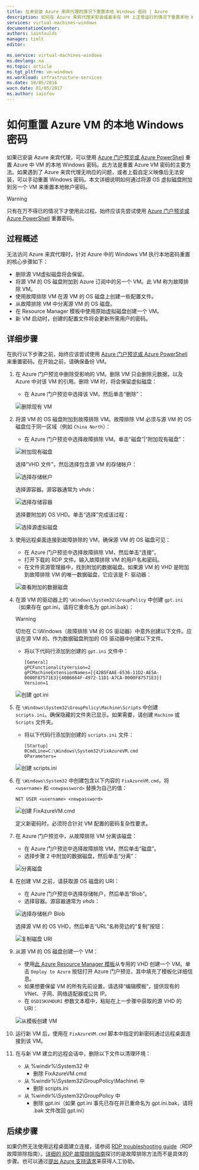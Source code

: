 ```yaml
---
title: 在未安装 Azure 来宾代理的情况下重置本地 Windows 密码 | Azure
description: 如何在 Azure 来宾代理未安装或者未在 VM 上正常运行的情况下重置本地 Windows 用户帐户密码
services: virtual-machines-windows
documentationCenter: 
authors: iainfoulds
manager: timlt
editor: 

ms.service: virtual-machines-windows
ms.devlang: na
ms.topic: article
ms.tgt_pltfrm: vm-windows
ms.workload: infrastructure-services
ms.date: 10/05/2016
wacn.date: 01/05/2017
ms.author: iainfou
---
```


# 如何重置 Azure VM 的本地 Windows 密码
如果已安装 Azure 来宾代理，可以使用 [Azure 门户预览或 Azure PowerShell](./virtual-machines-windows-reset-rdp.md) 重置 Azure 中 VM 的本地 Windows 密码。此方法是重置 Azure VM 密码的主要方法。如果遇到了 Azure 来宾代理无响应的问题，或者上载自定义映像后无法安装，可以手动重置 Windows 密码。本文详细说明如何通过将源 OS 虚拟磁盘附加到另一个 VM 来重置本地帐户密码。

> [!WARNING]
> 只有在万不得已的情况下才使用此过程。始终应该先尝试使用 [Azure 门户预览或 Azure PowerShell](./virtual-machines-windows-reset-rdp.md) 重置密码。

## 过程概述
无法访问 Azure 来宾代理时，针对 Azure 中的 Windows VM 执行本地密码重置的核心步骤如下：

- 删除源 VM虚拟磁盘将会保留。
- 将源 VM 的 OS 磁盘附加到 Azure 订阅中的另一个 VM。此 VM 称为故障排除 VM。
- 使用故障排除 VM 在源 VM 的 OS 磁盘上创建一些配置文件。
- 从故障排除 VM 中分离源 VM 的 OS 磁盘。
- 在 Resource Manager 模板中使用原始虚拟磁盘创建一个 VM。
- 新 VM 启动时，创建的配置文件将会更新所需用户的密码。

## 详细步骤
在执行以下步骤之前，始终应该尝试使用 [Azure 门户预览或 Azure PowerShell](./virtual-machines-windows-reset-rdp.md) 来重置密码。在开始之前，请确保备份 VM。

1. 在 Azure 门户预览中删除受影响的 VM。删除 VM 只会删除元数据，以及 Azure 中对该 VM 的引用。删除 VM 时，将会保留虚拟磁盘：

    - 在 Azure 门户预览中选择该 VM，然后单击“删除”：

    ![删除现有 VM](./media/virtual-machines-windows-reset-local-password-without-guest-agent/delete_vm.png)  

2. 将源 VM 的 OS 磁盘附加到故障排除 VM。故障排除 VM 必须与源 VM 的 OS 磁盘位于同一区域（例如 `China North`）：

    - 在 Azure 门户预览中选择故障排除 VM。单击“磁盘”|“附加现有磁盘”：

    ![附加现有磁盘](./media/virtual-machines-windows-reset-local-password-without-guest-agent/disks_attach_existing.png)  

    选择“VHD 文件”，然后选择包含源 VM 的存储帐户：

    ![选择存储帐户](./media/virtual-machines-windows-reset-local-password-without-guest-agent/disks_select_storageaccount.PNG)  

    选择源容器。源容器通常为 *vhds*：

    ![选择存储容器](./media/virtual-machines-windows-reset-local-password-without-guest-agent/disks_select_container.png)  

    选择要附加的 OS VHD。单击“选择”完成该过程：

    ![选择源虚拟磁盘](./media/virtual-machines-windows-reset-local-password-without-guest-agent/disks_select_source_vhd.png)  

3. 使用远程桌面连接到故障排除的 VM，确保源 VM 的 OS 磁盘可见：

    - 在 Azure 门户预览中选择故障排除 VM，然后单击“连接”。
    - 打开下载的 RDP 文件。输入故障排除 VM 的用户名和密码。
    - 在文件资源管理器中，找到附加的数据磁盘。如果源 VM 的 VHD 是附加到故障排除 VM 的唯一数据磁盘，它应该是 F: 驱动器：

    ![查看附加的数据磁盘](./media/virtual-machines-windows-reset-local-password-without-guest-agent/troubleshooting_vm_fileexplorer.png)  

4. 在源 VM 的驱动器上的 `\Windows\System32\GroupPolicy` 中创建 `gpt.ini`（如果存在 gpt.ini，请将它重命名为 gpt.ini.bak）：

    > [!WARNING]
    > 切勿在 C:\\Windows（故障排除 VM 的 OS 驱动器）中意外创建以下文件。应该在源 VM 的、作为数据磁盘附加的 OS 驱动器中创建以下文件。

    - 将以下代码行添加到创建的 `gpt.ini` 文件中：

        ```
        [General]
        gPCFunctionalityVersion=2
        gPCMachineExtensionNames=[{42B5FAAE-6536-11D2-AE5A-0000F87571E3}{40B6664F-4972-11D1-A7CA-0000F87571E3}]
        Version=1
        ```

    ![创建 gpt.ini](./media/virtual-machines-windows-reset-local-password-without-guest-agent/create_gpt_ini.png)  

5. 在 `\Windows\System32\GroupPolicy\Machine\Scripts` 中创建 `scripts.ini`。确保隐藏的文件夹已显示。如果需要，请创建 `Machine` 或 `Scripts` 文件夹。

    - 将以下代码行添加到创建的 `scripts.ini` 文件：

        ```
        [Startup]
        0CmdLine=C:\Windows\System32\FixAzureVM.cmd
        0Parameters=
        ```

    ![创建 scripts.ini](./media/virtual-machines-windows-reset-local-password-without-guest-agent/create_scripts_ini.png)  

6. 在 `\Windows\System32` 中创建包含以下内容的 `FixAzureVM.cmd`，将 `<username>` 和 `<newpassword>` 替换为自己的值：

    ```
    NET USER <username> <newpassword>
    ```

    ![创建 FixAzureVM.cmd](./media/virtual-machines-windows-reset-local-password-without-guest-agent/create_fixazure_cmd.png)  

    定义新密码时，必须符合针对 VM 配置的密码复杂性要求。

7. 在 Azure 门户预览中，从故障排除 VM 分离该磁盘：

    - 在 Azure 门户预览中选择故障排除 VM，然后单击“磁盘”。
    - 选择步骤 2 中附加的数据磁盘，然后单击“分离”：

    ![分离磁盘](./media/virtual-machines-windows-reset-local-password-without-guest-agent/detach_disk.png)  

8. 在创建 VM 之前，请获取源 OS 磁盘的 URI：

    - 在 Azure 门户预览中选择存储帐户，然后单击“Blob”。
    - 选择容器。源容器通常为 *vhds*：

    ![选择存储帐户 Blob](./media/virtual-machines-windows-reset-local-password-without-guest-agent/select_storage_details.png)  

    选择源 VM 的 OS VHD，然后单击“URL”名称旁边的“复制”按钮：

    ![复制磁盘 URI](./media/virtual-machines-windows-reset-local-password-without-guest-agent/copy_source_vhd_uri.png)  

9. 从源 VM 的 OS 磁盘创建一个 VM：

    - 使用[此 Azure Resource Manager 模板](https://github.com/Azure/azure-quickstart-templates/tree/master/201-vm-specialized-vhd)从专用的 VHD 创建一个 VM。单击 `Deploy to Azure` 按钮打开 Azure 门户预览，其中填充了模板化详细信息。
    - 如果想要保留 VM 的所有先前设置，请选择“编辑模板”，提供现有的 VNet、子网、网络适配器或公共 IP。
    - 在 `OSDISKVHDURI` 参数文本框中，粘贴在上一步骤中获取的源 VHD 的 URI：

    ![从模板创建 VM](./media/virtual-machines-windows-reset-local-password-without-guest-agent/create_new_vm_from_template.png)  

10. 运行新 VM 后，使用在 `FixAzureVM.cmd` 脚本中指定的新密码通过远程桌面连接到该 VM。

11. 在与新 VM 建立的远程会话中，删除以下文件以清理环境：

    - 从 %windir%\\System32 中
        - 删除 FixAzureVM.cmd
    - 从 %windir%\\System32\\GroupPolicy\\Machine\\ 中
        - 删除 scripts.ini
    - 从 %windir%\\System32\\GroupPolicy 中
        - 删除 gpt.ini（如果 gpt.ini 事先已存在并已重命名为 gpt.ini.bak，请将 .bak 文件改回 gpt.ini）

## 后续步骤
如果仍然无法使用远程桌面建立连接，请参阅 [RDP troubleshooting guide](./virtual-machines-windows-troubleshoot-rdp-connection.md)（RDP 故障排除指南）。[详细的 RDP 故障排除指南](./virtual-machines-windows-detailed-troubleshoot-rdp.md)探讨的是故障排除方法而不是具体的步骤。也可以通过[提出 Azure 支持请求](https://www.azure.cn/support/contact/)来获得人工协助。

<!---HONumber=Mooncake_1114_2016-->